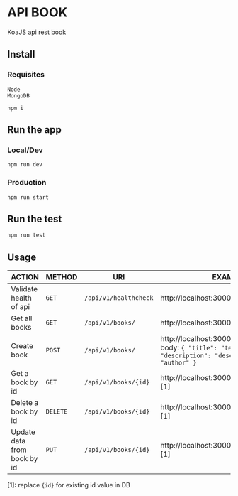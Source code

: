 # API BOOK
KoaJS api rest book

## Install

### Requisites
    Node
    MongoDB

`npm i`

## Run the app

### Local/Dev
`npm run dev`
### Production
`npm run start`

## Run the test
`npm run test`

## Usage

| ACTION | METHOD  | URI               | EXAMPLE               | 
|--------|---------|-------------------|-----------------------|
| Validate health of api | `GET`   | `/api/v1/healthcheck` |  http://localhost:3000/api/v1/healthcheck |
| Get all books | `GET`   | `/api/v1/books/` |  http://localhost:3000/api/v1/books |
| Create book | `POST`   | `/api/v1/books/` |  http://localhost:3000/api/v1/books  -  body: `{ "title": "test", "description": "desc", "author": "author" }` | 
| Get a book by id | `GET`   | `/api/v1/books/{id}` |  http://localhost:3000/api/v1/books/{id} [1] |
| Delete a book by id | `DELETE`   | `/api/v1/books/{id}` |  http://localhost:3000/api/v1/books/{id} [1] |  
| Update data from book by id | `PUT`   | `/api/v1/books/{id}` |  http://localhost:3000/api/v1/books{id} [1] |

[1]: replace `{id}` for existing id value in DB
